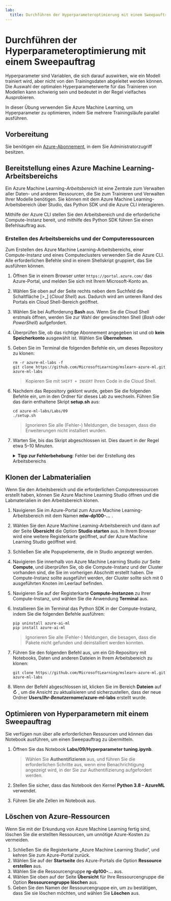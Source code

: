 ```yaml
---
lab:
  title: Durchführen der Hyperparameteroptimierung mit einem Sweepauftrag
---
```


# Durchführen der Hyperparameteroptimierung mit einem Sweepauftrag

Hyperparameter sind Variablen, die sich darauf auswirken, wie ein Modell trainiert wird, aber nicht von den Trainingsdaten abgeleitet werden können. Die Auswahl der optimalen Hyperparameterwerte für das Trainieren von Modellen kann schwierig sein und bedeutet in der Regel vielfaches Ausprobieren.

In dieser Übung verwenden Sie Azure Machine Learning, um Hyperparameter zu optimieren, indem Sie mehrere Trainingsläufe parallel ausführen.

## Vorbereitung

Sie benötigen ein [Azure-Abonnement](https://azure.microsoft.com/free?azure-portal=true), in dem Sie Administratorzugriff besitzen.

## Bereitstellung eines Azure Machine Learning-Arbeitsbereichs

Ein Azure Machine Learning-*Arbeitsbereich* ist eine Zentrale zum Verwalten aller Daten- und anderen Ressourcen, die Sie zum Trainieren und Verwalten Ihrer Modelle benötigen. Sie können mit dem Azure Machine Learning-Arbeitsbereich über Studio, das Python SDK und die Azure CLI interagieren.

Mithilfe der Azure CLI stellen Sie den Arbeitsbereich und die erforderliche Compute-Instanz bereit, und mithilfe des Python SDK führen Sie einen Befehlsauftrag aus.

### Erstellen des Arbeitsbereichs und der Computeressourcen

Zum Erstellen des Azure Machine Learning-Arbeitsbereichs, einer Compute-Instanz und eines Computeclusters verwenden Sie die Azure CLI. Alle erforderlichen Befehle sind in einem Shellskript gruppiert, das Sie ausführen können.

1. Öffnen Sie in einem Browser unter `https://portal.azure.com/` das Azure-Portal, und melden Sie sich mit Ihrem Microsoft-Konto an.
1. Wählen Sie oben auf der Seite rechts neben dem Suchfeld die Schaltfläche \[>_] (*Cloud Shell*) aus. Dadurch wird am unteren Rand des Portals ein Cloud Shell-Bereich geöffnet.
1. Wählen Sie bei Aufforderung **Bash** aus. Wenn Sie die Cloud Shell erstmals öffnen, werden Sie zur Wahl der gewünschten Shell (*Bash* oder *PowerShell*) aufgefordert.
1. Überprüfen Sie, ob das richtige Abonnement angegeben ist und ob **kein Speicherkonto** ausgewählt ist. Wählen Sie **Übernehmen**.
1. Geben Sie im Terminal die folgenden Befehle ein, um dieses Repository zu klonen:

    ```azurecli
    rm -r azure-ml-labs -f
    git clone https://github.com/MicrosoftLearning/mslearn-azure-ml.git azure-ml-labs
    ```

    > Kopieren Sie mit `SHIFT + INSERT` Ihren Code in die Cloud Shell.

1. Nachdem das Repository geklont wurde, geben Sie die folgenden Befehle ein, um in den Ordner für dieses Lab zu wechseln. Führen Sie das darin enthaltene Skript **setup.sh** aus:

    ```azurecli
    cd azure-ml-labs/Labs/09
    ./setup.sh
    ```

    > Ignorieren Sie alle (Fehler-) Meldungen, die besagen, dass die Erweiterungen nicht installiert wurden.

1. Warten Sie, bis das Skript abgeschlossen ist. Dies dauert in der Regel etwa 5–10 Minuten.

    <details>
    <summary><b>Tipp zur Fehlerbehebung</b>: Fehler bei der Erstellung des Arbeitsbereichs</summary><br>
    <p>Wenn Sie beim Ausführen des Setup-Skripts über die Befehlszeilenschnittstelle einen Fehler empfangen, müssen Sie die Ressourcen manuell bereitstellen:</p>
    <ol>
        <li>Wählen Sie auf der Startseite des Azure-Portals die Option <b>+ Erstellen einer Ressource</b>.</li>
        <li>Suchen Sie nach <i>Maschinelles Lernen</i> und wählen Sie dann <b>Azure Machine Learning</b>. Klicken Sie auf <b>Erstellen</b>.</li>
        <li>Erstellen Sie eine neue Azure Machine Learning-Ressource mit den folgenden Einstellungen: <ul>
                <li><b>Abonnement:</b> <i>Geben Sie Ihr Azure-Abonnement an.</i></li>
                <li><b>Ressourcengruppe</b>: rg-dp100-labs</li>
                <li><b>Arbeitsbereichsname</b>: mlw-dp100-labs</li>
                <li><b>Region:</b><i>Wählen Sie die nächstgelegene geografische Region aus.</i></li>
                <li><b>Speicherkonto:</b><i>Für Ihren Arbeitsbereich wird standardmäßig ein neues Speicherkonto erstellt.</i></li>
                <li><b>Schlüsseltresor:</b><i>Für Ihren Arbeitsbereich wird standardmäßig ein neuer Schlüsseltresor erstellt.</i></li>
                <li><b>Application Insights:</b><i>Für Ihren Arbeitsbereich wird standardmäßig eine neue Application Insights-Ressource erstellt.</i></li>
                <li><b>Containerregistrierung:</b> Keine (<i>wird automatisch erstellt, wenn Sie das erste Mal ein Modell in einem Container bereitstellen</i>)</li>
            </ul>
        <li>Wählen Sie <b>Review + create</b> und warten Sie, bis der Arbeitsbereich und die ihm zugeordneten Ressourcen erstellt sind - dies dauert in der Regel etwa 5 Minuten.</li>
        <li>Wählen Sie <b>Zur Ressource gehen</b> und auf der Seite <b>Übersicht</b>, wählen Sie <b>Studio starten</b>. In Ihrem Browser wird eine weitere Registerkarte geöffnet, auf der Azure Machine Learning Studio geöffnet wird.</li>
        <li>Schließen Sie alle Popupelemente, die in Studio angezeigt werden.</li>
        <li>Navigieren Sie in Azure Machine Learning Studio zur Seite <b>Compute</b> und wählen Sie <b>+Neu</b> unter der Registerkarte <b>Compute-Instanzen</b>.</li>
        <li>Geben Sie der Instanz einen eindeutigen Namen und wählen Sie <b>Standard_DS11_v2</b> als Größe des virtuellen Computers.</li>
        <li>Klicken Sie auf <b>Überprüfen und erstellen</b> und dann auf <b>Erstellen</b>.</li>
        <li>Wählen Sie dann die Registerkarte <b>Computecluster</b> und wählen Sie <b>+ New</b>.</li>
        <li>Wählen Sie dieselbe Region wie die, in der Sie Ihren Arbeitsbereich erstellt haben, und wählen Sie dann <b>Standard-DS11-v2</b> als Größe des virtuellen Computers. Wählen Sie <b>Weiter</b> aus.</li>
        <li>Geben Sie dem Cluster einen eindeutigen Namen und wählen Sie dann <b>Erstellen</b>.</li>
    </ol>
    </details>

## Klonen der Labmaterialien

Wenn Sie den Arbeitsbereich und die erforderlichen Computeressourcen erstellt haben, können Sie Azure Machine Learning Studio öffnen und die Labmaterialien in den Arbeitsbereich klonen.

1. Navigieren Sie im Azure-Portal zum Azure Machine Learning-Arbeitsbereich mit dem Namen **mlw-dp100-...** .
1. Wählen Sie den Azure Machine Learning-Arbeitsbereich und dann auf der Seite **Übersicht** die Option **Studio starten** aus. In Ihrem Browser wird eine weitere Registerkarte geöffnet, auf der Azure Machine Learning Studio geöffnet wird.
1. Schließen Sie alle Popupelemente, die in Studio angezeigt werden.
1. Navigieren Sie innerhalb von Azure Machine Learning Studio zur Seite **Compute**, und überprüfen Sie, ob die Compute-Instanz und der Cluster vorhanden sind, die Sie im vorherigen Abschnitt erstellt haben. Die Compute-Instanz sollte ausgeführt werden, der Cluster sollte sich mit 0 ausgeführten Knoten im Leerlauf befinden.
1. Navigieren Sie auf der Registerkarte **Compute-Instanzen** zu Ihrer Compute-Instanz, und wählen Sie die Anwendung **Terminal** aus.
1. Installieren Sie im Terminal das Python SDK in der Compute-Instanz, indem Sie die folgenden Befehle ausführen:

    ```
    pip uninstall azure-ai-ml
    pip install azure-ai-ml
    ```

    > Ignorieren Sie alle (Fehler-) Meldungen, die besagen, dass die Pakete nicht gefunden und deinstalliert werden konnten.

1. Führen Sie den folgenden Befehl aus, um ein Git-Repository mit Notebooks, Daten und anderen Dateien in Ihrem Arbeitsbereich zu klonen:

    ```
    git clone https://github.com/MicrosoftLearning/mslearn-azure-ml.git azure-ml-labs
    ```

1. Wenn der Befehl abgeschlossen ist, klicken Sie im Bereich **Dateien** auf **&#8635;** , um die Ansicht zu aktualisieren und sicherzustellen, dass der neue Ordner **Users/*Ihr-Benutzername*/azure-ml-labs** erstellt wurde.

## Optimieren von Hyperparametern mit einem Sweepauftrag

Sie verfügen nun über alle erforderlichen Ressourcen und können das Notebook ausführen, um einen Sweepauftrag zu übermitteln.

1. Öffnen Sie das Notebook **Labs/09/Hyperparameter tuning.ipynb**.

    > Wählen Sie **Authentifizieren** aus, und führen Sie die erforderlichen Schritte aus, wenn eine Benachrichtigung angezeigt wird, in der Sie zur Authentifizierung aufgefordert werden.

1. Stellen Sie sicher, dass das Notebook den Kernel **Python 3.8 – AzureML** verwendet.
1. Führen Sie alle Zellen im Notebook aus.

## Löschen von Azure-Ressourcen

Wenn Sie mit der Erkundung von Azure Machine Learning fertig sind, löschen Sie die erstellten Ressourcen, um unnötige Azure-Kosten zu vermeiden.

1. Schließen Sie die Registerkarte „Azure Machine Learning Studio“, und kehren Sie zum Azure-Portal zurück.
1. Wählen Sie auf der **Startseite** des Azure-Portals die Option **Ressource erstellen** aus.
1. Wählen Sie die Ressourcengruppe **rg-dp100-...** aus.
1. Wählen Sie oben auf der Seite **Übersicht** für Ihre Ressourcengruppe die Option **Ressourcengruppe löschen** aus.
1. Geben Sie den Namen der Ressourcengruppe ein, um zu bestätigen, dass Sie sie löschen möchten, und wählen Sie **Löschen** aus.
